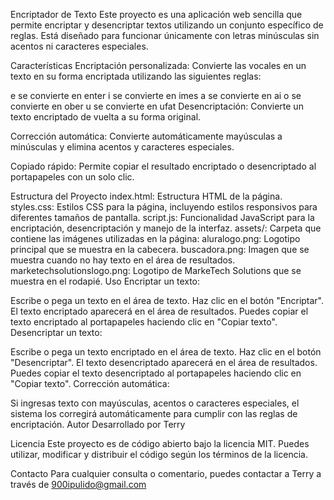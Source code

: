 Encriptador de Texto
Este proyecto es una aplicación web sencilla que permite encriptar y desencriptar textos utilizando un conjunto específico de reglas. 
Está diseñado para funcionar únicamente con letras minúsculas sin acentos ni caracteres especiales.

Características
Encriptación personalizada: Convierte las vocales en un texto en su forma encriptada utilizando las siguientes reglas:

e se convierte en enter
i se convierte en imes
a se convierte en ai
o se convierte en ober
u se convierte en ufat
Desencriptación: Convierte un texto encriptado de vuelta a su forma original.

Corrección automática: Convierte automáticamente mayúsculas a minúsculas y elimina acentos y caracteres especiales.

Copiado rápido: Permite copiar el resultado encriptado o desencriptado al portapapeles con un solo clic.

Estructura del Proyecto
index.html: Estructura HTML de la página.
styles.css: Estilos CSS para la página, incluyendo estilos responsivos para diferentes tamaños de pantalla.
script.js: Funcionalidad JavaScript para la encriptación, desencriptación y manejo de la interfaz.
assets/: Carpeta que contiene las imágenes utilizadas en la página:
aluralogo.png: Logotipo principal que se muestra en la cabecera.
buscadora.png: Imagen que se muestra cuando no hay texto en el área de resultados.
marketechsolutionslogo.png: Logotipo de MarkeTech Solutions que se muestra en el rodapié.
Uso
Encriptar un texto:

Escribe o pega un texto en el área de texto.
Haz clic en el botón "Encriptar".
El texto encriptado aparecerá en el área de resultados.
Puedes copiar el texto encriptado al portapapeles haciendo clic en "Copiar texto".
Desencriptar un texto:

Escribe o pega un texto encriptado en el área de texto.
Haz clic en el botón "Desencriptar".
El texto desencriptado aparecerá en el área de resultados.
Puedes copiar el texto desencriptado al portapapeles haciendo clic en "Copiar texto".
Corrección automática:

Si ingresas texto con mayúsculas, acentos o caracteres especiales, el sistema los corregirá automáticamente para cumplir con las reglas de encriptación.
Autor
Desarrollado por Terry

Licencia
Este proyecto es de código abierto bajo la licencia MIT. Puedes utilizar, modificar y distribuir el código según los términos de la licencia.

Contacto
Para cualquier consulta o comentario, puedes contactar a Terry a través de 900ipulido@gmail.com
